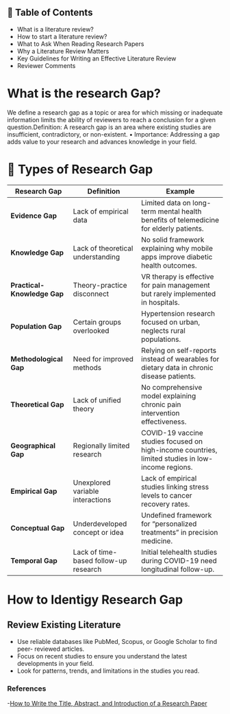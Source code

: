 
## 📑 Table of Contents  

- What is a literature review?
- How to start a literature review?
- What to Ask When Reading Research Papers
- Why a Literature Review Matters
- Key Guidelines for Writing an Effective Literature Review
- Reviewer Comments
# What is the research Gap?

We define a research gap as a topic or area for which missing or inadequate information limits the ability of reviewers to reach a conclusion for a given question.Definition: A research gap is an area where existing studies are insufficient, contradictory, or non-existent.
• Importance: Addressing a gap adds value to your research and advances knowledge in your field.

# 🧠 Types of Research Gap

| **Research Gap**           | **Definition**                                 | **Example**                                                                 |
|-----------------------------|-----------------------------------------------|------------------------------------------------------------------------------|
| **Evidence Gap**            | Lack of empirical data                        | Limited data on long-term mental health benefits of telemedicine for elderly patients. |
| **Knowledge Gap**           | Lack of theoretical understanding             | No solid framework explaining why mobile apps improve diabetic health outcomes. |
| **Practical-Knowledge Gap** | Theory-practice disconnect                    | VR therapy is effective for pain management but rarely implemented in hospitals. |
| **Population Gap**          | Certain groups overlooked                     | Hypertension research focused on urban, neglects rural populations. |
| **Methodological Gap**      | Need for improved methods                     | Relying on self-reports instead of wearables for dietary data in chronic disease patients. |
| **Theoretical Gap**         | Lack of unified theory                        | No comprehensive model explaining chronic pain intervention effectiveness. |
| **Geographical Gap**        | Regionally limited research                   | COVID-19 vaccine studies focused on high-income countries, limited studies in low-income regions. |
| **Empirical Gap**           | Unexplored variable interactions              | Lack of empirical studies linking stress levels to cancer recovery rates. |
| **Conceptual Gap**          | Underdeveloped concept or idea                | Undefined framework for “personalized treatments” in precision medicine. |
| **Temporal Gap**            | Lack of time-based follow-up research         | Initial telehealth studies during COVID-19 need longitudinal follow-up. |

# How to Identigy Research Gap
## Review Existing Literature
- Use reliable databases like PubMed, Scopus, or Google Scholar to find peer- reviewed articles.
- Focus on recent studies to ensure you understand the latest developments in your field.
- Look for patterns, trends, and limitations in the studies you read.


### References
-[How to Write the Title, Abstract, and Introduction of a Research Paper](https://chatgpt.com/c/68e8b628-d3cc-8323-be94-ff1f488784a2)




️































































